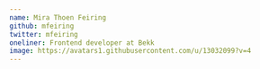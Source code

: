 ```yaml
---
name: Mira Thoen Feiring
github: mfeiring
twitter: mfeiring
oneliner: Frontend developer at Bekk
image: https://avatars1.githubusercontent.com/u/13032099?v=4
---
```

